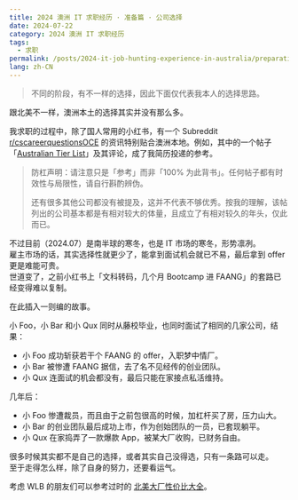 ```yaml
---
title: 2024 澳洲 IT 求职经历 · 准备篇 · 公司选择
date: 2024-07-22
category: 2024 澳洲 IT 求职经历
tags:
  - 求职
permalink: /posts/2024-it-job-hunting-experience-in-australia/preparation/companies-of-choice
lang: zh-CN
---
```


> 不同的阶段，有不一样的选择，因此下面仅代表我本人的选择思路。

跟北美不一样，澳洲本土的选择其实并没有那么多。

我求职的过程中，除了国人常用的小红书，有一个 Subreddit [r/cscareerquestionsOCE](https://www.reddit.com/r/cscareerquestionsOCE/) 的资讯特别贴合澳洲本地。例如，其中的一个帖子「[Australian Tier List](https://www.reddit.com/r/cscareerquestionsOCE/comments/166ati7/australian_tier_list/)」及其评论，成了我简历投递的参考。

> 防杠声明：请注意只是「参考」而非「100% 为此背书」。任何帖子都有时效性与局限性，请自行斟酌辨伪。
>
> 还有很多其他公司都没有被提及，这并不代表不够优秀。按我的理解，该帖列出的公司基本都是有相对较大的体量，且成立了有相对较久的年头，仅此而已。

不过目前（2024.07）是南半球的寒冬，也是 IT 市场的寒冬，形势凛冽。  
雇主市场的话，其实选择性就更少了，能拿到面试机会就已不易，最后拿到 offer 更是难能可贵。  
世道变了，之前小红书上「文科转码，几个月 Bootcamp 进 FAANG」的套路已经变得难以复制。

在此插入一则编的故事。

小 Foo，小 Bar 和小 Qux 同时从藤校毕业，也同时面试了相同的几家公司，结果：

- 小 Foo 成功斩获若干个 FAANG 的 offer，入职梦中情厂。
- 小 Bar 被惨遭 FAANG 据信，去了名不见经传的创业团队。
- 小 Qux 连面试的机会都没有，最后只能在家接点私活维持。

几年后：

- 小 Foo 惨遭裁员，而且由于之前包很高的时候，加杠杆买了房，压力山大。
- 小 Bar 的创业团队最后成功上市，作为创始团队的一员，已套现躺平。
- 小 Qux 在家捣弄了一款爆款 App，被某大厂收购，已财务自由。

很多时候其实都不是自己的选择，或者其实自己没得选，只有一条路可以走。  
至于走得怎么样，除了自身的努力，还要看运气。

考虑 WLB 的朋友们可以参考过时的 [北美大厂性价比大全](https://zhuanlan.zhihu.com/p/373126299)。
